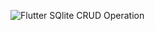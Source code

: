 

![Flutter SQlite CRUD Operation](https://raw.githubusercontent.com/myvsparth/flutter_sqlite_crud/master/screenshots/1.png)

